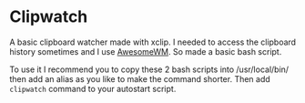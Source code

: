# Clipwatch
A basic clipboard watcher made with xclip. I needed to access the clipboard history sometimes and I use [AwesomeWM](https://awesomewm.org/). So made a basic bash script.

To use it I recommend you to copy these 2 bash scripts into /usr/local/bin/ then add an alias as you like to make the command shorter. Then add ``clipwatch`` command to your autostart script.

